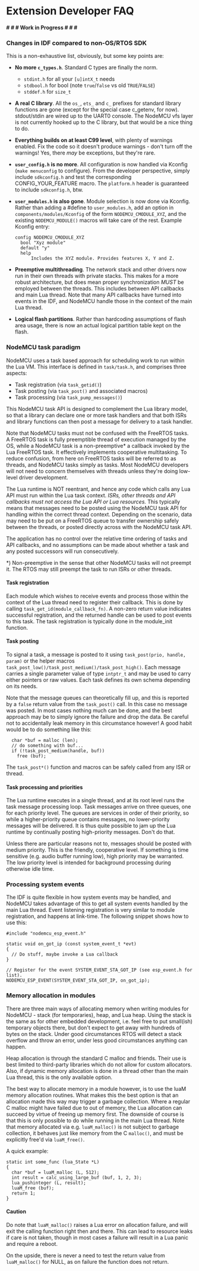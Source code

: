 # Extension Developer FAQ

**# # # Work in Progress # # #**

### Changes in IDF compared to non-OS/RTOS SDK
This is a non-exhaustive list, obviously, but some key points are:

  - **No more `c_types.h`**. Standard C types are finally the norm.
    - `stdint.h` for all your `[u]intX_t` needs
    - `stdbool.h` for bool (note `true`/`false` vs old `TRUE`/`FALSE`)
    - `stddef.h` for `size_t`

  - **A real C library**. All the `os_`, `ets_` and `c_` prefixes for
    standard library functions are gone (except for the special case
    c_getenv, for now). stdout/stdin are wired up to the UART0 console.
    The NodeMCU vfs layer is not currently hooked up to the C library,
    but that would be a nice thing to do.

  - **Everything builds on at least C99 level**, with plenty of warnings
    enabled. Fix the code so it doesn't produce warnings - don't turn
    off the warnings! Yes, there *may* be exceptions, but they're rare.

  - **`user_config.h` is no more**. All configuration is now handled
    via Kconfig (`make menuconfig` to configure). From the developer
    perspective, simply include `sdkconfig.h` and test the
    corresponding CONFIG_YOUR_FEATURE macro. The `platform.h` header
    is guaranteed to include `sdkconfig.h`, btw.

  - **`user_modules.h` is also gone**. Module selection is now done
    via Kconfig. Rather than adding a #define to `user_modules.h`,
    add an option in `components/modules/Kconfig` of the form
    `NODEMCU_CMODULE_XYZ`, and the existing `NODEMCU_MODULE()` macros
    will take care of the rest. Example Kconfig entry:
    ```
    config NODEMCU_CMODULE_XYZ
      bool "Xyz module"
      default "y"
      help
          Includes the XYZ module. Provides features X, Y and Z.
    ```

  - **Preemptive multithreading**. The network stack and other drivers
    now run in their own threads with private stacks. This makes for
    a more robust architecture, but does mean proper synchronization
    *MUST* be employed between the threads. This includes between
    API callbacks and main Lua thread.
    Note that many API callbacks have turned into events in the IDF,
    and NodeMCU handle those in the context of the main Lua thread.

  - **Logical flash partitions**. Rather than hardcoding assumptions of
    flash area usage, there is now an actual logical partition table
    kept on the flash.

### NodeMCU task paradigm

NodeMCU uses a task based approach for scheduling work to run within
the Lua VM. This interface is defined in `task/task.h`, and comprises
three aspects:
  - Task registration (via `task_getid()`)
  - Task posting (via `task_post()` and associated macros)
  - Task processing (via `task_pump_messages()`)

This NodeMCU task API is designed to complement the Lua library model, so
that a library can declare one or more task handlers and that both ISRs
and library functions can then post a message for delivery to a task handler.

Note that NodeMCU tasks must not be confused with the FreeRTOS tasks.
A FreeRTOS task is fully preemptible thread of execution managed by the
OS, while a NodeMCU task is a non-preemptive\* a callback invoked by the
Lua FreeRTOS task. It effectively implements cooperative multitasking.
To reduce confusion, from here on FreeRTOS tasks will be referred to as
threads, and NodeMCU tasks simply as tasks.  Most NodeMCU developers
will not need to concern themselves with threads unless they're doing
low-level driver development.

The Lua runtime is NOT reentrant, and hence any code which calls any
Lua API must run within the Lua task context. _ISRs, other threads and API
callbacks must not access the Lua API or Lua resources._ This typically
means that messages need to be posted using the NodeMCU task API for
handling within the correct thread context. Depending on the scenario,
data may need to be put on a FreeRTOS queue to transfer ownership safely
between the threads, or posted directly across with the NodeMCU task API.

The application has no control over the relative time ordering of
tasks and API callbacks, and no assumptions can be made about whether a
task and any posted successors will run consecutively.

\*) Non-preemptive in the sense that other NodeMCU tasks will not preempt it.
The RTOS may still preempt the task to run ISRs or other threads.

#### Task registration
Each module which wishes to receive events and process those within the
context of the Lua thread need to register their callback. This is done
by calling `task_get_id(module_callback_fn)`. A non-zero return value
indicates successful registration, and the returned handle can be used
to post events to this task. The task registration is typically done in
the module\_init function.

#### Task posting
To signal a task, a message is posted to it using
`task_post(prio, handle, param)` or the helper macros `task_post_low()/task_post_medium()/task_post_high()`. Each message carries a single parameter value
of type `intptr_t` and may be used to carry either pointers or raw values.
Each task defines its own schema depending on its needs.

Note that the message queues can theoretically fill up, and this is reported
by a `false` return value from the `task_post()` call. In this case no
message was posted. In most cases nothing much can be done, and the best
approach may be to simply ignore the failure and drop the data. Be careful
not to accidentally leak memory in this circumstance however! A good
habit would be to do something like this:
```
  char *buf = malloc (len);
  // do something with buf...
  if (!task_post_medium(handle, buf))
    free (buf);
```

The `task_post*()` function and macros can be safely called from any ISR or
thread.

#### Task processing and priorities
The Lua runtime executes in a single thread, and at its root level runs
the task message processing loop. Task messages arrive on three queues,
one for each priority level. The queues are services in order of their
priority, so while a higher-priority queue contains messages, no
lower-priority messages will be delivered. It is thus quite possible to
jam up the Lua runtime by continually posting high-priority messages.
Don't do that.

Unless there are particular reasons not to, messages should be posted
with medium priority. This is the friendly, cooperative level. If something
is time sensitive (e.g. audio buffer running low), high priority may be
warranted. The low priority level is intended for background processing
during otherwise idle time.


### Processing system events
The IDF is quite flexible in how system events may be handled, and NodeMCU
takes advantage of this to get all system events handled by the main Lua
thread. Event listening registration is very similar to module registration,
and happens at link-time. The following snippet shows how to use this:
```
#include "nodemcu_esp_event.h"

static void on_got_ip (const system_event_t *evt)
{
  // Do stuff, maybe invoke a Lua callback
}

// Register for the event SYSTEM_EVENT_STA_GOT_IP (see esp_event.h for list).
NODEMCU_ESP_EVENT(SYSTEM_EVENT_STA_GOT_IP, on_got_ip);
```


### Memory allocation in modules
There are three main ways of allocating memory when writing modules for
NodeMCU - stack (for temporaries), heap, and Lua heap. Using the stack
is the same as for other embedded development, i.e. feel free to put
small(ish) temporary objects there, but don't expect to get away with
hundreds of bytes on the stack. Under good circumstances RTOS will detect
a stack overflow and throw an error, under less good circumstances anything
can happen.

Heap allocation is through the standard C malloc and friends. Their use
is best limited to third-party libraries which do not allow for custom
allocators. Also, if dynamic memory allocation is done in a thread other
than the main Lua thread, this is the only available option.

The best way to allocate memory in a module however, is to use the luaM
memory allocation routines. What makes this the best option is that an
allocation made this way may trigger a garbage collection. Where a regular
C malloc might have failed due to out of memory, the Lua allocation can
succeed by virtue of freeing up memory first. The downside of course is
that this is only possible to do while running in the main Lua thread.
Note that memory allocated via e.g. `luaM_malloc()` is not subject to
garbage collection, it behaves just like memory from the C `malloc()`,
and must be explicitly free'd via `luaM_free()`.

A quick example:
```
static int some_func (lua_State *L)
{
  char *buf = luaM_malloc (L, 512);
  int result = calc_using_large_buf (buf, 1, 2, 3);
  lua_pushinteger (L, result);
  luaM_free (buf);
  return 1;
}
```

#### Caution
Do note that `luaM_malloc()` raises a Lua error on allocation failure, and
will exit the calling function right then and there. This can lead to
resource leaks if care is not taken, though in most cases a failure
will result in a Lua panic and require a reboot.

On the upside, there is never a need to test the return value from
`luaM_malloc()` for NULL, as on failure the function does not return.

